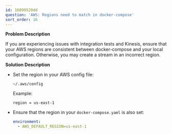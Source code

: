 ```yaml
---
id: 16099520dd
question: 'AWS: Regions need to match in docker-compose'
sort_order: 16
---
```


**Problem Description**

If you are experiencing issues with integration tests and Kinesis, ensure that your AWS regions are consistent between docker-compose and your local configuration. Otherwise, you may create a stream in an incorrect region.

**Solution Description**

- Set the region in your AWS config file:
  
  ```plaintext
  ~/.aws/config
  ```
  
  Example:
  
  ```text
  region = us-east-1
  ```

- Ensure that the region in your `docker-compose.yaml` is also set:
  
  ```yaml
  environment:
    - AWS_DEFAULT_REGION=us-east-1
  ```